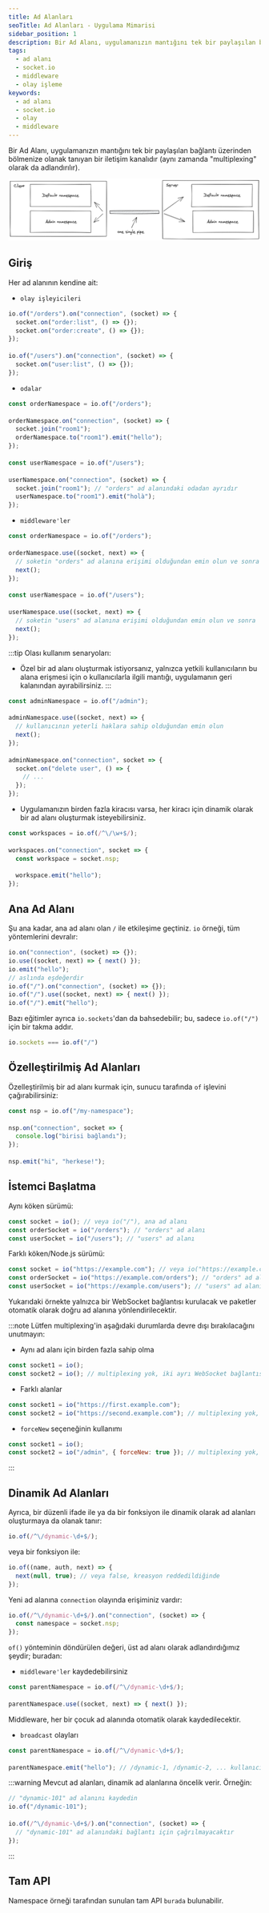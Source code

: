 ```yaml
---
title: Ad Alanları
seoTitle: Ad Alanları - Uygulama Mimarisi
sidebar_position: 1
description: Bir Ad Alanı, uygulamanızın mantığını tek bir paylaşılan bağlantı üzerinden bölmenize olanak tanıyan bir iletişim kanalıdır. Bu kılavuz, ad alanlarının yapılandırılmasını ve kullanım senaryolarını kapsamaktadır.
tags: 
  - ad alanı
  - socket.io
  - middleware
  - olay işleme
keywords: 
  - ad alanı
  - socket.io
  - olay
  - middleware
---
```


Bir Ad Alanı, uygulamanızın mantığını tek bir paylaşılan bağlantı üzerinden bölmenize olanak tanıyan bir iletişim kanalıdır (aynı zamanda "multiplexing" olarak da adlandırılır).

![](../../../images/frameworks/socket.io/static/images/namespaces.png)

## Giriş

Her ad alanının kendine ait:

- `olay işleyicileri`

```js
io.of("/orders").on("connection", (socket) => {
  socket.on("order:list", () => {});
  socket.on("order:create", () => {});
});

io.of("/users").on("connection", (socket) => {
  socket.on("user:list", () => {});
});
```

- `odalar`

```js
const orderNamespace = io.of("/orders");

orderNamespace.on("connection", (socket) => {
  socket.join("room1");
  orderNamespace.to("room1").emit("hello");
});

const userNamespace = io.of("/users");

userNamespace.on("connection", (socket) => {
  socket.join("room1"); // "orders" ad alanındaki odadan ayrıdır
  userNamespace.to("room1").emit("holà");
});
```

- `middleware'ler`

```js
const orderNamespace = io.of("/orders");

orderNamespace.use((socket, next) => {
  // soketin "orders" ad alanına erişimi olduğundan emin olun ve sonra
  next();
});

const userNamespace = io.of("/users");

userNamespace.use((socket, next) => {
  // soketin "users" ad alanına erişimi olduğundan emin olun ve sonra
  next();
});
```

:::tip
Olası kullanım senaryoları:
- Özel bir ad alanı oluşturmak istiyorsanız, yalnızca yetkili kullanıcıların bu alana erişmesi için o kullanıcılarla ilgili mantığı, uygulamanın geri kalanından ayırabilirsiniz.
:::

```js
const adminNamespace = io.of("/admin");

adminNamespace.use((socket, next) => {
  // kullanıcının yeterli haklara sahip olduğundan emin olun
  next();
});

adminNamespace.on("connection", socket => {
  socket.on("delete user", () => {
    // ...
  });
});
```

- Uygulamanızın birden fazla kiracısı varsa, her kiracı için dinamik olarak bir ad alanı oluşturmak isteyebilirsiniz.

```js
const workspaces = io.of(/^\/\w+$/);

workspaces.on("connection", socket => {
  const workspace = socket.nsp;

  workspace.emit("hello");
});
```

## Ana Ad Alanı

Şu ana kadar, ana ad alanı olan `/` ile etkileşime geçtiniz. `io` örneği, tüm yöntemlerini devralır:

```js
io.on("connection", (socket) => {});
io.use((socket, next) => { next() });
io.emit("hello");
// aslında eşdeğerdir
io.of("/").on("connection", (socket) => {});
io.of("/").use((socket, next) => { next() });
io.of("/").emit("hello");
```

Bazı eğitimler ayrıca `io.sockets`'dan da bahsedebilir; bu, sadece `io.of("/")` için bir takma addır.

```js
io.sockets === io.of("/")
```

## Özelleştirilmiş Ad Alanları

Özelleştirilmiş bir ad alanı kurmak için, sunucu tarafında `of` işlevini çağırabilirsiniz:

```js
const nsp = io.of("/my-namespace");

nsp.on("connection", socket => {
  console.log("birisi bağlandı");
});

nsp.emit("hi", "herkese!");
```

## İstemci Başlatma

Aynı köken sürümü:

```js
const socket = io(); // veya io("/"), ana ad alanı
const orderSocket = io("/orders"); // "orders" ad alanı
const userSocket = io("/users"); // "users" ad alanı
```

Farklı köken/Node.js sürümü:

```js
const socket = io("https://example.com"); // veya io("https://example.com/"), ana ad alanı
const orderSocket = io("https://example.com/orders"); // "orders" ad alanı
const userSocket = io("https://example.com/users"); // "users" ad alanı
```

Yukarıdaki örnekte yalnızca bir WebSocket bağlantısı kurulacak ve paketler otomatik olarak doğru ad alanına yönlendirilecektir.

:::note
Lütfen multiplexing'in aşağıdaki durumlarda devre dışı bırakılacağını unutmayın:
- Aynı ad alanı için birden fazla sahip olma
```js
const socket1 = io();
const socket2 = io(); // multiplexing yok, iki ayrı WebSocket bağlantısı
```

- Farklı alanlar
```js
const socket1 = io("https://first.example.com");
const socket2 = io("https://second.example.com"); // multiplexing yok, iki ayrı WebSocket bağlantısı
```

- `forceNew` seçeneğinin kullanımı
```js
const socket1 = io();
const socket2 = io("/admin", { forceNew: true }); // multiplexing yok, iki ayrı WebSocket bağlantısı
```
:::

## Dinamik Ad Alanları

Ayrıca, bir düzenli ifade ile ya da bir fonksiyon ile dinamik olarak ad alanları oluşturmaya da olanak tanır:

```js
io.of(/^\/dynamic-\d+$/);
```

veya bir fonksiyon ile:

```js
io.of((name, auth, next) => {
  next(null, true); // veya false, kreasyon reddedildiğinde
});
```

Yeni ad alanına `connection` olayında erişiminiz vardır:

```js
io.of(/^\/dynamic-\d+$/).on("connection", (socket) => {
  const namespace = socket.nsp;
});
```

`of()` yönteminin döndürülen değeri, üst ad alanı olarak adlandırdığımız şeydir; buradan:

- `middleware'ler` kaydedebilirsiniz

```js
const parentNamespace = io.of(/^\/dynamic-\d+$/);

parentNamespace.use((socket, next) => { next() });
```

Middleware, her bir çocuk ad alanında otomatik olarak kaydedilecektir.

- `broadcast` olayları

```js
const parentNamespace = io.of(/^\/dynamic-\d+$/);

parentNamespace.emit("hello"); // /dynamic-1, /dynamic-2, ... kullanıcılarına gönderilecektir
```

:::warning
Mevcut ad alanları, dinamik ad alanlarına öncelik verir. Örneğin:
```js
// "dynamic-101" ad alanını kaydedin
io.of("/dynamic-101");

io.of(/^\/dynamic-\d+$/).on("connection", (socket) => {
  // "dynamic-101" ad alanındaki bağlantı için çağrılmayacaktır
});
```
:::

## Tam API

Namespace örneği tarafından sunulan tam API `burada` bulunabilir.